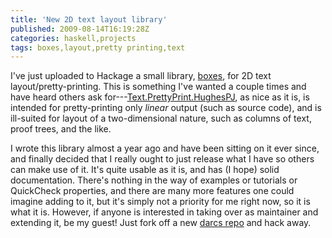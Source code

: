 ```yaml
---
title: 'New 2D text layout library'
published: 2009-08-14T16:19:28Z
categories: haskell,projects
tags: boxes,layout,pretty printing,text
---
```


I've just uploaded to Hackage a small library, <a href="http://hackage.haskell.org/package/boxes">boxes</a>, for 2D text layout/pretty-printing.  This is something I've wanted a couple times and have heard others ask for---<a href="http://hackage.haskell.org/package/pretty">Text.PrettyPrint.HughesPJ</a>, as nice as it is, is intended for pretty-printing only <i>linear</i> output (such as source code), and is ill-suited for layout of a two-dimensional nature, such as columns of text, proof trees, and the like.

I wrote this library almost a year ago and have been sitting on it ever since, and finally decided that I really ought to just release what I have so others can make use of it.  It's quite usable as it is, and has (I hope) solid documentation.  There's nothing in the way of examples or tutorials or QuickCheck properties, and there are many more features one could imagine adding to it, but it's simply not a priority for me right now, so it is what it is.  However, if anyone is interested in taking over as maintainer and extending it, be my guest!  Just fork off a new <a href="http://code.haskell.org/~byorgey/code/boxes/">darcs repo</a> and hack away.

